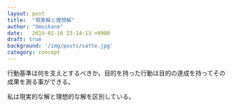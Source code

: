 ```yaml
---
layout: post
title:  "現実解と理想解"
author: "Omoikane"
date:   2019-02-16 23:14:13 +0900
draft: true
background: '/img/posts/satte.jpg'
category: concept
---
```


行動基準は何を支えとするべきか。目的を持った行動は目的の達成を持ってその成果を測る事ができる。


私は現実的な解と理想的な解を区別している。
